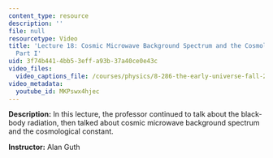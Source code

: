 ```yaml
---
content_type: resource
description: ''
file: null
resourcetype: Video
title: 'Lecture 18: Cosmic Microwave Background Spectrum and the Cosmological Constant,
  Part I'
uid: 3f74b441-4bb5-3eff-a93b-37a40ce0e43c
video_files:
  video_captions_file: /courses/physics/8-286-the-early-universe-fall-2013/video-lectures/lecture-18-cosmic-microwave-background-spectrum-and-the-cosmological-constant/MKPswx4hjec.vtt
video_metadata:
  youtube_id: MKPswx4hjec
---
```


**Description:** In this lecture, the professor continued to talk about the black-body radiation, then talked about cosmic microwave background spectrum and the cosmological constant.

**Instructor:** Alan Guth